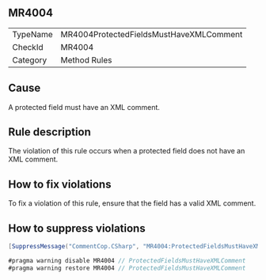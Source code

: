 ## MR4004

<table>
<tr>
  <td>TypeName</td>
  <td>MR4004ProtectedFieldsMustHaveXMLComment</td>
</tr>
<tr>
  <td>CheckId</td>
  <td>MR4004</td>
</tr>
<tr>
  <td>Category</td>
  <td>Method Rules</td>
</tr>
</table>

## Cause

A protected field must have an XML comment.

## Rule description

The violation of this rule occurs when a protected field does not have an XML comment.

## How to fix violations

To fix a violation of this rule, ensure that the field has a valid XML comment.

## How to suppress violations

```csharp
[SuppressMessage("CommentCop.CSharp", "MR4004:ProtectedFieldsMustHaveXMLComment", Justification = "Reviewed.")]
```

```csharp
#pragma warning disable MR4004 // ProtectedFieldsMustHaveXMLComment
#pragma warning restore MR4004 // ProtectedFieldsMustHaveXMLComment
```